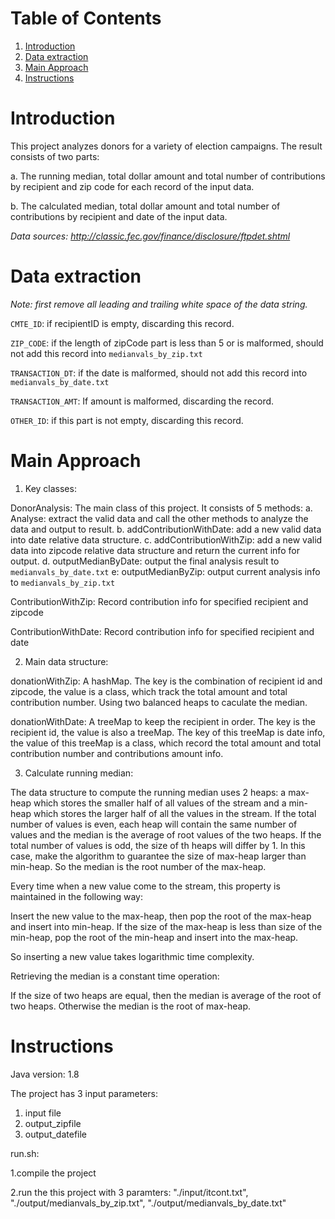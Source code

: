# Table of Contents
1. [Introduction](README.md#Introduction)
2. [Data extraction](README.md#Data-extraction)
3. [Main Approach](README.md#Main-Approach)
4. [Instructions](README.md#Instructions)

# Introduction
This project analyzes donors for a variety of election campaigns. The result consists of two parts:

a. The running median, total dollar amount and total number of contributions by recipient and zip code for each record of the input data.

b. The calculated median, total dollar amount and total number of contributions by recipient and date of the input data.

_Data sources: http://classic.fec.gov/finance/disclosure/ftpdet.shtml_

# Data extraction
_Note: first remove all leading and trailing white space of the data string._

`CMTE_ID`: if recipientID is empty, discarding this record.

`ZIP_CODE`: if the length of zipCode part is less than 5 or is malformed, should not add this record into `medianvals_by_zip.txt`

`TRANSACTION_DT`: if the date is malformed, should not add this record into `medianvals_by_date.txt`

`TRANSACTION_AMT`: If amount is malformed, discarding the record.

`OTHER_ID`: if this part is not empty, discarding this record.

# Main Approach
1. Key classes:

DonorAnalysis: The main class of this project. It consists of 5 methods:
a. Analyse: extract the valid data and call the other methods to analyze the data and output to result.
b. addContributionWithDate: add a new valid data into date relative data structure.
c. addContributionWithZip: add a new valid data into zipcode relative data structure and return the current info for output.
d. outputMedianByDate: output the final analysis result to `medianvals_by_date.txt`
e: outputMedianByZip: output current analysis info to `medianvals_by_zip.txt`

ContributionWithZip: Record contribution info for specified recipient and zipcode

ContributionWithDate: Record contribution info for specified recipient and date

2. Main data structure:

donationWithZip: A hashMap. The key is the combination of recipient id and zipcode, the value is a class, which track the total amount and total contribution number. Using two balanced heaps to caculate the median.

donationWithDate: A treeMap to keep the recipient in order. The key is the recipient id, the value is also a treeMap. The key of this treeMap is date info, the value of this treeMap is a class, which record the total amount and total contribution number and contributions amount info.

3. Calculate running median: 

The data structure to compute the running median uses 2 heaps: a max-heap which stores the smaller half of all values of the stream and a min-heap which stores the larger half of all the values in the stream. If the total number of values is even, each heap will contain the same number of values and the median is the average of root values of the two heaps. If the total number of values is odd, the size of th heaps will differ by 1. In this case, make the algorithm to guarantee the size of max-heap larger than min-heap. So the median is the root number of the max-heap.

Every time when a new value come to the stream, this property is maintained in the following way:

Insert the new value to the max-heap, then pop the root of the max-heap and insert into min-heap. If the size of the max-heap is less than size of the min-heap, pop the root of the min-heap and insert into the max-heap.

So inserting a new value takes logarithmic time complexity.

Retrieving the median is a constant time operation:

If the size of two heaps are equal, then the median is average of the root of two heaps. 
Otherwise the median is the root of max-heap.

# Instructions
Java version: 1.8

The project has 3 input parameters:

1. input file
2. output_zipfile
3. output_datefile

run.sh:

1.compile the project

2.run the this project with 3 paramters: "./input/itcont.txt", "./output/medianvals_by_zip.txt", "./output/medianvals_by_date.txt"
